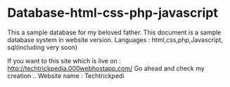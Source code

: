 # Database-html-css-php-javascript
This a sample database for my beloved father.
This document is a sample database system in website version. 
Languages : html,css,php,Javascript, sql(including very soon)

If you want to this site which is live on : http://techtrickpedia.000webhostapp.com/
Go ahead and check my creation .. 
Website name : Techtrickpedi
